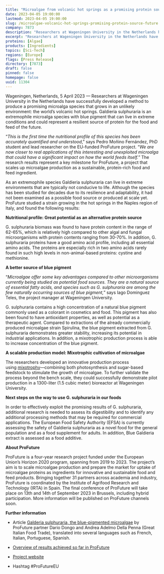 ```yaml
---
title: "Microalgae from volcanic hot springs as a promising protein source for the future"
date: 2023-04-05 19:00:00
lastmod: 2023-04-05 19:00:00
slug: /microalgae-volcanic-hot-springs-promising-protein-source-future
company: 7873
description: "Researchers at Wageningen University in the Netherlands have successfully developed a method to produce a promising microalga species that could represent a resilient source of protein for the food and feed of the future."
excerpt: "Researchers at Wageningen University in the Netherlands have successfully developed a method to produce a promising microalga species that could represent a resilient source of protein for the food and feed of the future."
proteins: [Algae]
products: [Ingredients]
topics: [Sci-Tech]
regions: [Europe]
flags: [Press Release]
directory: [7873]
draft: false
pinned: false
homepage: false
uuid: 11304
---
```

<p>Wageningen, Netherlands, 5 April 2023 — Researchers at Wageningen University in the Netherlands have successfully developed a method to produce a promising microalga species that grows in an unlikely environment: the world’s volcanic hot springs. Galdieria sulphuraria is an extremophile microalga species with blue pigment that can live in extreme conditions and could represent a resilient source of protein for the food and feed of the future.</p>
<p>“<em>This is the first time the nutritional profile of this species has been accurately quantified and understood</em>,” says Pedro Moñino Fernández, PhD student and lead researcher on the EU-funded ProFuture project. “<em>We are now closer to real applications of this interesting and unexploited microalga that could have a significant impact on how the world feeds itself.</em>” The research results represent a key milestone for ProFuture, a project that scales up microalgae production as a sustainable, protein-rich food and feed ingredient.</p>
<p>As an extremophile species Galdieria sulphuraria can live in extreme environments that are typically not conducive to life. Although the species has been studied for decades due to its resilience and adaptability, it had not been examined as a possible food source or produced at scale yet. ProFuture studied a strain growing in the hot springs in the Naples region of Italy, and found the following results:</p>
<p><strong>Nutritional profile: Great potential as an alternative protein source</strong></p>
<p>G. sulphuraria biomass was found to have protein content in the range of 62-65%, which is relatively high compared to other algal and fungal microorganisms with protein contents ranging from 30-70%. In addition, G. sulphuraria proteins have a good amino acid profile, including all essential amino acids. The proteins are especially rich in two amino acids rarely found in such high levels in non-animal-based proteins: cystine and methionine.</p>
<p><strong>A better source of blue pigment</strong></p>
<p>“<em>Microalgae offer some key advantages compared to other microorganisms currently being studied as potential food sources. They are a natural source of essential fatty acids, and species such as G. sulphuraria are among the few naturally occurring sources of blue pigment,</em>” says Iago Dominguez Teles, the project manager at Wageningen University.</p>
<p>G. sulphuraria contains a high concentration of a natural blue pigment commonly used as a colorant in cosmetics and food. This pigment has also been found to have antioxidant properties, as well as potential as a therapeutic agent. Compared to extractions of the already commercially produced microalgae strain Spirulina, the blue pigment extracted from G. sulphuraria demonstrates greater stability, increasing its potential in industrial applications. In addition, a mixotrophic production process is able to increase concentration of the blue pigment.</p>
<p><strong>A scalable production model: Mixotrophic cultivation of microalgae</strong></p>
<p>The researchers developed an innovative production process using <a href="https://www.pro-future.eu/news/industrial-mixotrophic-cultivation">mixotrophy</a>—combining both photosynthesis and sugar-based feedstock to stimulate the growth of microalgae. To further validate the process beyond the bench scale, they could successfully demonstrate pilot production in a 1300-liter (1.5 cubic meter) bioreactor at Wageningen University.</p>
<p><strong>Next steps on the way to use G. sulphuraria in our foods</strong></p>
<p>In order to effectively exploit the promising results of G. sulphuraria, additional research is needed to assess its digestibility and to identify any additional processing methods that may be required for commercial applications. The European Food Safety Authority (EFSA) is currently assessing the safety of Galdieria sulphuraria as a novel food for the general population and as a food supplement for adults. In addition, Blue Galdieria extract is assessed as a food additive.</p>
<p><strong>About ProFuture</strong></p>
<p>ProFuture is a four-year research project funded under the European Union’s Horizon 2020 program, spanning from 2019 to 2023. The project’s aim is to scale microalgae production and prepare the market for uptake of microalgae proteins as ingredients for innovative and sustainable food and feed products. Bringing together 31 partners across academia and industry, ProFuture is coordinated by the Institute of Agrifood Research and Technology (IRTA) in Spain. The final conference of ProFuture will take place on 13th and 14th of September 2023 in Brussels, including hybrid participation. More information will be published on ProFuture channels soon.</p>
<p><strong>Further information</strong></p>
<ul>
<li>
<p>Article <a href="https://www.greatitalianfoodtrade.it/en/-innovation/galderia-sulphuraria-the-blue-pigmented-microalgae/">Galderia sulphuraria, the blue-pigmented microalgae</a> by ProFuture partner Dario Dongo and Andrea Adelmo Della Penna (Great Italian Food Trade), translated into several languages such as French, Italian, Portuguese, Spanish.</p>
</li>
<li>
<p><a href="https://www.pro-future.eu/news/profuture-update-which-results-have-we-achieved-so-far">Overview of results achieved so far in ProFuture</a></p>
</li>
<li>
<p><a href="https://www.pro-future.eu/">Project website</a></p>
</li>
<li>
<p>Hashtag #ProFutureEU</p>
</li>
</ul>

